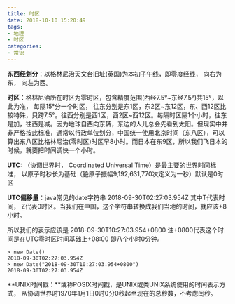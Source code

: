 ```yaml
---
title: 时区
date: 2018-10-10 15:20:49
tags:
- 地理
- 时区
categories:
- 常识
---
```



**东西经划分**：以格林尼治天文台旧址(英国)为本初子午线，即零度经线， 向右为东， 向左为西。

**时区**：格林尼治所在时区为零时区，包含精度范围(西经7.5°~东经7.5°)共15°，以此为准， 每隔15°分一个时区， 往东分别是东1区，东2区~东12区，东、西12区比较特殊，只跨7.5°。往西分别是西1区，西2区~西12区。每隔时区隔1个小时，往东是加，往西是减。因为地球自西向东转，东边的人儿总会先看到太阳。但现实中并非严格按此标准，通常以行政单位划分，中国统一使用北京时间（东八区），可以算出东八区比格林尼治(零时区)时区早8小时。而日本在东9区，所以我们飞日本的时候，就要把时间调快一个小时。

**UTC:** （协调世界时， Coordinated Universal Time）是最主要的世界时间标准， 以原子时秒长为基础（铯原子振幅9,192,631,770次定义为一秒）默认是0时区

**UTC偏移量**：java常见的date字符串 2018-09-30T02:27:03.954Z 其中T代表时间， Z代表0时区。当我们在中国，这个字符串转换成我们当地的时间，就应该+8小时。

所以我们的表示应该是 2018-09-30T10:27:03.954+0800    注+0800代表这个时间是在UTC零时区时间基础上+08:00 即八个小时0分钟。

    > new Date()
    2018-09-30T02:27:03.954Z
    > new Date("2018-09-30T10:27:03.954+0800")
    2018-09-30T02:27:03.954Z

**UNIX时间戳：**或称POSIX时间戳，是UNIX或类UNIX系统使用的时间表示方式， 从协调世界时1970年1月1日0时0分0秒起至现在的总秒数，不考虑闰秒。
